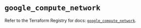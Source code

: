 # `google_compute_network`

Refer to the Terraform Registry for docs: [`google_compute_network`](https://registry.terraform.io/providers/hashicorp/google/5.45.2/docs/resources/compute_network).
